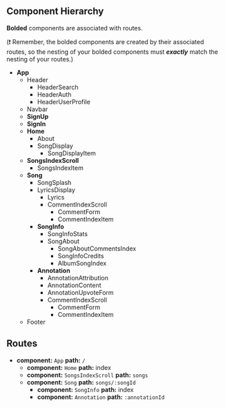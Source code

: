 ## Component Hierarchy

**Bolded** components are associated with routes.

(:exclamation: Remember, the bolded components are created by their
associated routes, so the nesting of your bolded components must
_**exactly**_ match the nesting of your routes.)

* **App**
  * Header
    * HeaderSearch
    * HeaderAuth
    * HeaderUserProfile
  * Navbar
  * **SignUp**
  * **SignIn**
  * **Home**
    * About
    * SongDisplay
      * SongDisplayItem
  * **SongsIndexScroll**
    * SongsIndexItem
  * **Song**
    * SongSplash
    * LyricsDisplay
      * Lyrics
      * CommentIndexScroll
        * CommentForm
        * CommentIndexItem
    * **SongInfo**
      * SongInfoStats
      * SongAbout
        * SongAboutCommentsIndex
        * SongInfoCredits
        * AlbumSongIndex
    * **Annotation**
      * AnnotationAttribution
      * AnnotationContent
      * AnnotationUpvoteForm
      * CommentIndexScroll
        * CommentForm
        * CommentIndexItem
  * Footer

## Routes

* **component:** `App` **path:** `/`
  * **component:** `Home` **path:** index
  * **component:** `SongsIndexScroll` **path:** `songs`
  * **component:** `Song` **path:** `songs/:songId`
    * **component:** `SongInfo` **path:** index
    * **component:** `Annotation` **path:** `:annotationId`
